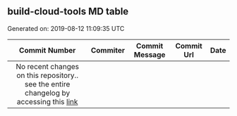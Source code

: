 ## build-cloud-tools MD table
Generated on: 2019-08-12 11:09:35 UTC

| Commit Number | Commiter | Commit Message | Commit Url | Date | 
|:-----:|:-----:|:----------------------------------:|:------:|:----:| 
| No recent changes on this repository.. see the entire changelog by accessing this [link](https://github.com/mozilla-releng/build-cloud-tools) |